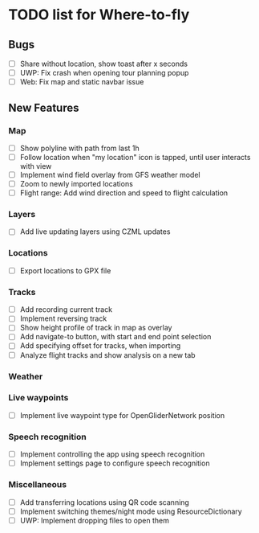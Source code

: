 # TODO list for Where-to-fly

## Bugs

- [ ] Share without location, show toast after x seconds
- [ ] UWP: Fix crash when opening tour planning popup
- [ ] Web: Fix map and static navbar issue

## New Features

### Map

- [ ] Show polyline with path from last 1h
- [ ] Follow location when "my location" icon is tapped, until user interacts with view
- [ ] Implement wind field overlay from GFS weather model
- [ ] Zoom to newly imported locations
- [ ] Flight range: Add wind direction and speed to flight calculation

### Layers
- [ ] Add live updating layers using CZML updates

### Locations
- [ ] Export locations to GPX file

### Tracks
- [ ] Add recording current track
- [ ] Implement reversing track
- [ ] Show height profile of track in map as overlay
- [ ] Add navigate-to button, with start and end point selection
- [ ] Add specifying offset for tracks, when importing
- [ ] Analyze flight tracks and show analysis on a new tab

### Weather

### Live waypoints
- [ ] Implement live waypoint type for OpenGliderNetwork position

### Speech recognition
- [ ] Implement controlling the app using speech recognition
- [ ] Implement settings page to configure speech recognition

### Miscellaneous
- [ ] Add transferring locations using QR code scanning
- [ ] Implement switching themes/night mode using ResourceDictionary
- [ ] UWP: Implement dropping files to open them
